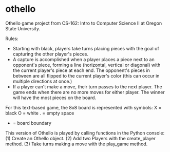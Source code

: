 # othello
Othello game project from CS-162: Intro to Computer Science II at Oregon State University. 

Rules:
- Starting with black, players take turns placing pieces with the goal of capturing the other player's pieces.
- A capture is accomplished when a player places a piece next to an opponent's piece, forming a line (horizontal, vertical or diagonal) with the current player's piece at each end. The opponent's pieces in between are all flipped to the current player's color (this can occur in multiple directions at once.)
- If a player can't make a move, their turn passes to the next player. The game ends when there are no more moves for either player. The winner will have the most pieces on the board. 

For this text-based game, the 8x8 board is represented with symbols:
X = black
O = white
. = empty space
* = board boundary

This version of Othello is played by calling functions in the Python console:
(1) Create an Othello object. 
(2) Add two Players with the create_player method.
(3) Take turns making a move with the play_game method. 
